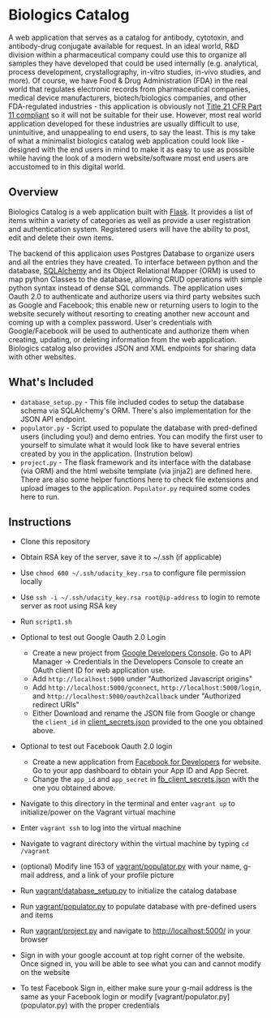 # Biologics Catalog
A web application that serves as a catalog for antibody, cytotoxin, and antibody-drug conjugate available for request. In an ideal world, R&D division within a pharmaceutical company could use this to organize all samples they have developed that could be used internally (e.g. analytical, process development, crystallography, in-vitro studies, in-vivo studies, and more). Of course, we have Food & Drug Administration (FDA) in the real world that regulates electronic records from pharmaceutical companies, medical device manufacturers, biotech/biologics companies, and other FDA-regulated industries - this application is obviously not [Title 21 CFR Part 11 compliant][1] so it will not be suitable for their use. However, most real world application developed for these industries are usually difficult to use, unintuitive, and unappealing to end users, to say the least. This is my take of what a minimalist biologics catalog web application could look like - designed with the end users in mind to make it as easy to use as possible while having the look of a modern website/software most end users are accustomed to in this digital world.

## Overview
Biologics Catalog is a web application built with [Flask][2]. It provides a list of items within a variety of categories as well as provide a user registration and authentication system. Registered users will have the ability to post, edit and delete their own items.

The backend of this applicaion uses Postgres Database to organize users and all the entries they have created. To interface between python and the database, [SQLAlchemy][3] and its Object Relational Mapper (ORM) is used to map python Classes to the database, allowing CRUD operations with simple python syntax instead of dense SQL commands. The application uses Oauth 2.0 to authenticate and authorize users via third party websites such as Google and Facebook; this enable new or returning users to login to the website securely without resorting to creating another new account and coming up with a complex password. User's credentials with Google/Facebook will be used to authenticate and authorize them when creating, updating, or deleting information from the web application. Biologics catalog also provides JSON and XML endpoints for sharing data with other websites.

## What's Included
- `database_setup.py` - This file included codes to setup the database schema via SQLAlchemy's ORM. There's also implementation for the JSON API endpoint.
- `populator.py` - Script used to populate the database with pred-defined users (including you!) and demo entries. You can modify the first user to yourself to simulate what it would look like to have several entries created by you in the application. (Instrution below)
- `project.py` - The flask framework and its interface with the database (via ORM) and the html website template (via jinja2) are defined here. There are also some helper functions here to check file extensions and upload images to the application. `Populator.py` required some codes here to run.

## Instructions
- Clone this repository
- Obtain RSA key of the server, save it to ~/.ssh (if applicable)
- Use `chmod 600 ~/.ssh/udacity_key.rsa` to configure file permission locally
- Use `ssh -i ~/.ssh/udacity_key.rsa root@ip-address` to login to remote server as root using RSA key
- Run `script1.sh`

- Optional to test out Google Oauth 2.0 Login
  - Create a new project from [Google Developers Console][14]. Go to API Manager -> Credentials in the Developers Console to create an OAuth client ID for web application use.
  - Add `http://localhost:5000` under "Authorized Javascript origins"
  - Add `http://localhost:5000/gconnect`, `http://localhost:5000/login`, and `http://localhost:5000/oauth2callback` under "Authorized redirect URIs"
  - Either Download and rename the JSON file from Google or change the `client_id` in [client_secrets.json](client_secrets.json) provided to the one you obtained above.
- Optional to test out Facebook Oauth 2.0 login
  - Create a new application from [Facebook for Developers][15] for website. Go to your app dashboard to obtain your App ID and App Secret.
  - Change the `app_id` and `app_secret` in [fb_client_secrets.json](fb_client_secrets.json) with the one you obtained above.
- Navigate to this directory in the terminal and enter `vagrant up` to initialize/power on the Vagrant virtual machine
- Enter `vagrant ssh` to log into the virtual machine
- Navigate to vagrant directory within the virtual machine by typing `cd /vagrant`
- (optional) Modify line 153 of [vagrant/populator.py](populator.py) with your name, g-mail address, and a link of your profile picture
- Run [vagrant/database_setup.py](database_setup.py) to initialize the catalog database
- Run [vagrant/populator.py](populator.py) to populate database with pre-defined users and items
- Run [vagrant/project.py](project.py) and navigate to [http://localhost:5000/][16] in your browser
- Sign in with your google account at top right corner of the website. Once signed in, you will be able to see what you can and cannot modify on the website
- To test Facebook Sign in, either make sure your g-mail address is the same as your Facebook login or modify [vagrant/populator.py] (populator.py) with the proper credentials

[1]: http://www.accessdata.fda.gov/scripts/cdrh/cfdocs/cfcfr/CFRSearch.cfm?CFRPart=11
[2]: http://flask.pocoo.org/
[3]: http://www.sqlalchemy.org/
[4]: http://getbootstrap.com/
[5]: http://github.hubspot.com/sortable/
[6]: https://jquery.com/
[7]: http://work.smarchal.com/twbscolor/
[8]: https://flask-seasurf.readthedocs.org/en/latest/
[9]: http://initd.org/psycopg/
[10]: https://sqlalchemy-imageattach.readthedocs.org/en/0.9.0/
[11]: https://pypi.python.org/pypi/oauth2client
[12]: https://www.vagrantup.com/downloads.html
[13]: https://www.virtualbox.org/wiki/Downloads
[14]: https://console.developers.google.com/
[15]: https://developers.facebook.com/
[16]: http://localhost:5000/
